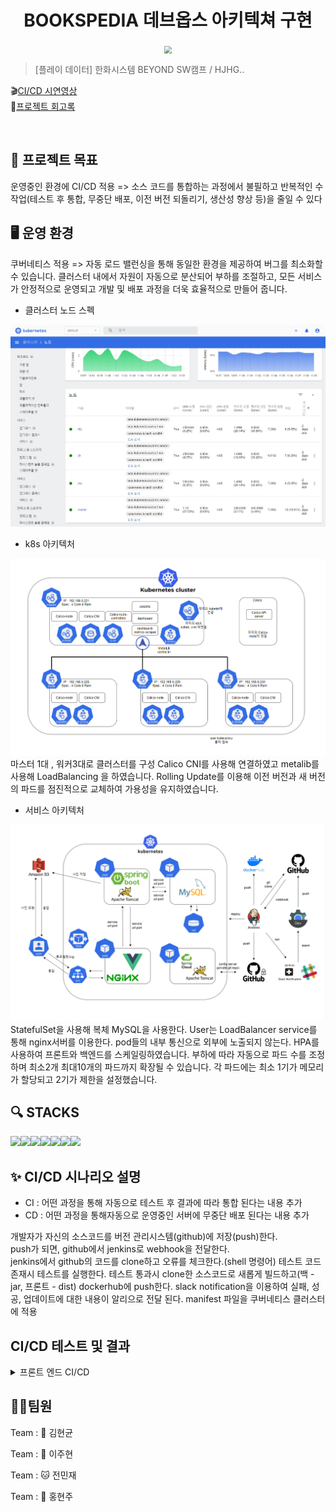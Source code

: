 <h1 align="center">BOOKSPEDIA 데브옵스 아키텍쳐 구현</h1>


<div align="center">
  <img src="https://github.com/beyond-sw-camp/be02-2nd-hjhgteam-book/assets/96675421/c31829c1-8b9c-48e2-892e-f4dd7b92a6a1"  style="zoom:76%;" align="center"/>
</div>



> [플레이 데이터] 한화시스템 BEYOND SW캠프 / HJHG..


🎬[CI/CD 시연영상](https://www.youtube.com/watch?v=dhMrKTwNI8U&lc=UgzCJR3WxkvsckRyyO94AaABAg&ab_channel=%EB%94%B0%EB%9D%BC%ED%95%98%EB%A9%B4%EC%84%9C%EB%B0%B0%EC%9A%B0%EB%8A%94IT)   
📃[프로젝트 회고록](블로그주소)

<br>


## 📌 프로젝트 목표

운영중인 환경에 CI/CD 적용
=> 소스 코드를 통합하는 과정에서 불필하고 반복적인 수작업(테스트 후 통합, 무중단 배포, 이전 버전 되돌리기, 생산성 향상 등)을 줄일 수 있다


## 🖥️ 운영 환경
쿠버네티스 적용 
=> 자동 로드 밸런싱을 통해 동일한 환경을 제공하여 버그를 최소화할 수 있습니다. 클러스터 내에서 자원이 자동으로 분산되어 부하를 조절하고, 모든 서비스가 안정적으로 운영되고 개발 및 배포 과정을 더욱 효율적으로 만들어 줍니다.

-  클러스터 노드 스펙

<img src="./img/클러스터노드.png">

-  k8s 아키텍처

<img src="./img/k8s아키텍처_v3.PNG">
마스터 1대 , 워커3대로 클러스터를 구성
Calico CNI를 사용해 연결하였고 metalib를 사용해 LoadBalancing 을 하였습니다.
Rolling Update를 이용해 이전 버전과 새 버전의 파드를 점진적으로 교체하여 가용성을 유지하였습니다.

-  서비스 아키텍처

<img src="./img/서비스아키텍처_v3.PNG">
StatefulSet을 사용해 복체 MySQL을 사용한다.  
User는 LoadBalancer service를 통해 nginx서버를 이용한다.
pod들의 내부 통신으로 외부에 노출되지 않는다.
HPA를 사용하여 프론트와 백엔드를 스케일링하였습니다.
부하에 따라 자동으로 파드 수를 조정하며 최소2개 최대10개의 파드까지 확장될 수 있습니다.
각 파드에는 최소 1기가 메모리가 할당되고 2기가 제한을 설정했습니다.




## 🔍 STACKS



<img src="https://img.shields.io/badge/GitHub-181717?style=for-the-badge&logo=GitHub&logoColor=white&color=black"><img src="https://img.shields.io/badge/Git-F05032?style=for-the-badge&logo=Git&logoColor=white&color=ffa500"><img src="https://img.shields.io/badge/Jenkins-77dd19?style=for-the-badge&logo=jenkins&logoColor=white"/><img src="https://img.shields.io/badge/Docker-2496ED?style=for-the-badge&logo=Docker&logoColor=black&color=blue"/><img src="https://img.shields.io/badge/Kubernetes-326CE5?style=for-the-badge&logo=Kubernetes&logoColor=blue&color=skyblue"/><img src="https://img.shields.io/badge/jest-C21325?style=for-the-badge&logo=jest&logoColor=white"><img src="https://img.shields.io/badge/slack-4A154B?style=for-the-badge&logo=slack&logoColor=white">



## ✨ CI/CD 시나리오 설명

- CI : 어떤 과정을 통해 자동으로 테스트 후 결과에 따라 통합 된다는 내용 추가
- CD : 어떤 과정을 통해자동으로 운영중인 서버에 무중단 배포 된다는 내용 추가


개발자가 자신의 소스코드를 버전 관리시스템(github)에 저장(push)한다.   
push가 되면, github에서 jenkins로 webhook을 전달한다.  
jenkins에서 github의 코드를 clone하고 오류를 체크한다.(shell 명령어)
테스트 코드 존재시 테스트를 실행한다. 
테스트 통과시 clone한 소스코드로 새롭게 빌드하고(백 - jar, 프론트 - dist) dockerhub에 push한다. 
slack notification을 이용하여 실패, 성공, 업데이트에 대한 내용이 알리으로 전달 된다. 
manifest 파일을 쿠버네티스 클러스터에 적용


## CI/CD 테스트 및 결과

<details>
<summary>프론트 엔드 CI/CD</summary>
<div>
<figure align="center"> 
  <img src="z"/>
    <p>~~~ 조회</p>
 </figure>
</div>
</details>



## 🤼‍♂️팀원

Team : 🐯 김현균

Team : 🐺 이주현

Team : 🐱 전민재

Team : 🦁 홍현주
